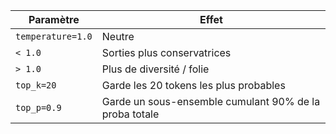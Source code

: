 | Paramètre         | Effet                                                  |
| ----------------- | ------------------------------------------------------ |
| `temperature=1.0` | Neutre                                                 |
| `< 1.0`           | Sorties plus conservatrices                            |
| `> 1.0`           | Plus de diversité / folie                              |
| `top_k=20`        | Garde les 20 tokens les plus probables                 |
| `top_p=0.9`       | Garde un sous-ensemble cumulant 90% de la proba totale |